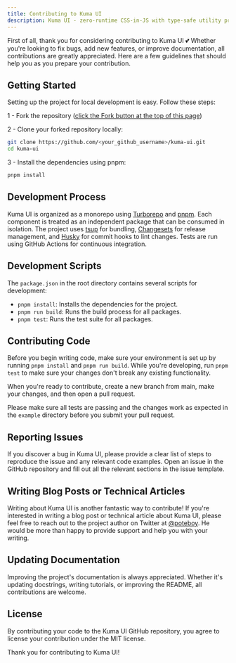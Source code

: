 ```yaml
---
title: Contributing to Kuma UI
description: Kuma UI - zero-runtime CSS-in-JS with type-safe utility props
---
```


First of all, thank you for considering contributing to Kuma UI 💕 Whether you're looking to fix bugs, add new features, or improve documentation, all contributions are greatly appreciated. Here are a few guidelines that should help you as you prepare your contribution.

## Getting Started

Setting up the project for local development is easy. Follow these steps:

1 - Fork the repository ([click the Fork button at the top of this page](https://github.com/poteboy/kuma-ui))

2 - Clone your forked repository locally:

```bash
git clone https://github.com/<your_github_username>/kuma-ui.git
cd kuma-ui
```

3 - Install the dependencies using pnpm:

```bash
pnpm install
```

## Development Process

Kuma UI is organized as a monorepo using [Turborepo](https://turbo.build/) and [pnpm](https://pnpm.io/). Each component is treated as an independent package that can be consumed in isolation. The project uses [tsup](https://tsup.egoist.dev/) for bundling, [Changesets](https://github.com/changesets/changesets) for release management, and [Husky](https://typicode.github.io/husky/) for commit hooks to lint changes. Tests are run using GitHub Actions for continuous integration.


## Development Scripts

The `package.json` in the root directory contains several scripts for development:

- `pnpm install`: Installs the dependencies for the project.
- `pnpm run build`: Runs the build process for all packages.
- `pnpm test`: Runs the test suite for all packages.

## Contributing Code

Before you begin writing code, make sure your environment is set up by running `pnpm install` and `pnpm run build`. While you're developing, run `pnpm test` to make sure your changes don't break any existing functionality.

When you're ready to contribute, create a new branch from main, make your changes, and then open a pull request.

Please make sure all tests are passing and the changes work as expected in the `example` directory before you submit your pull request.

## Reporting Issues

If you discover a bug in Kuma UI, please provide a clear list of steps to reproduce the issue and any relevant code examples. Open an issue in the GitHub repository and fill out all the relevant sections in the issue template.

## Writing Blog Posts or Technical Articles

Writing about Kuma UI is another fantastic way to contribute! If you're interested in writing a blog post or technical article about Kuma UI, please feel free to reach out to the project author on Twitter at [@poteboy](https://twitter.com/_poteboy_). He would be more than happy to provide support and help you with your writing.


## Updating Documentation

Improving the project's documentation is always appreciated. Whether it's updating docstrings, writing tutorials, or improving the README, all contributions are welcome.

## License
By contributing your code to the Kuma UI GitHub repository, you agree to license your contribution under the MIT license.

Thank you for contributing to Kuma UI!